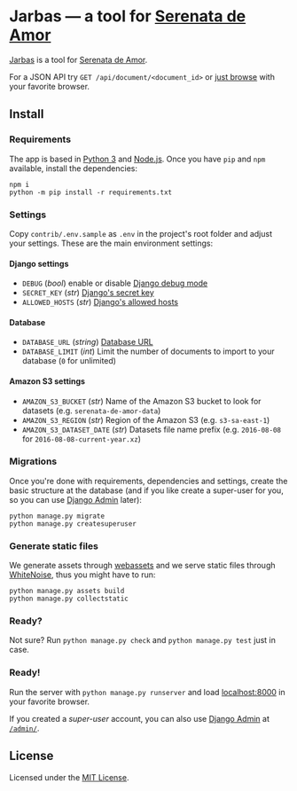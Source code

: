 # Jarbas — a tool for [Serenata de Amor](http://github.com/datasciencebr/serenata-de-amor)


[Jarbas](http://serenata-jarbas.herokuapp.com/) is a tool for [Serenata de Amor](http://github.com/datasciencebr/serenata-de-amor).

For a JSON API try `GET /api/document/<document_id>` or [just browse](http://serenata-jarbas.herokuapp.com/) with your favorite browser.

## Install

### Requirements

The app is based in [Python 3](http://python.org) and [Node.js](http://nodejs.org). Once you have `pip` and `npm` available, install the dependencies:

```console
npm i
python -m pip install -r requirements.txt
```

### Settings

Copy `contrib/.env.sample` as `.env` in the project's root folder and adjust your settings. These are the main environment settings:

#### Django settings

* `DEBUG` (_bool_) enable or disable [Django debug mode](https://docs.djangoproject.com/en/1.9/ref/settings/#debug)
* `SECRET_KEY` (_str_) [Django's secret key](https://docs.djangoproject.com/en/1.9/ref/settings/#std:setting-SECRET_KEY)
* `ALLOWED_HOSTS` (_str_) [Django's allowed hosts](https://docs.djangoproject.com/en/1.9/ref/settings/#allowed-hosts)

#### Database

* `DATABASE_URL` (_string_) [Database URL](https://github.com/kennethreitz/dj-database-url#url-schema)
* `DATABASE_LIMIT` (_int_) Limit the number of documents to import to your database (`0` for unlimited)

#### Amazon S3 settings

* `AMAZON_S3_BUCKET` (_str_) Name of the Amazon S3 bucket to look for datasets (e.g. `serenata-de-amor-data`)
* `AMAZON_S3_REGION` (_str_) Region of the Amazon S3 (e.g. `s3-sa-east-1`)
* `AMAZON_S3_DATASET_DATE` (_str_) Datasets file name prefix (e.g. `2016-08-08` for `2016-08-08-current-year.xz`)

### Migrations

Once you're done with requirements, dependencies and settings, create the basic structure at the database (and if you like create a super-user for you, so you can use [Django Admin](http://localhost:8000/admin) later):

```console
python manage.py migrate
python manage.py createsuperuser
```

### Generate static files

We generate assets through [webassets](http://webassets.readthedocs.io) and we serve static files through [WhiteNoise](http://whitenoise.evans.io), thus you might have to run:

```console
python manage.py assets build
python manage.py collectstatic
```

### Ready?

Not sure? Run `python manage.py check` and `python manage.py test` just in case.

### Ready!

Run the server with `python manage.py runserver` and load [localhost:8000](http://localhost:8000) in your favorite browser.

If you created a _super-user_ account, you can also use [Django Admin](https://docs.djangoproject.com/en/stable/ref/contrib/admin/) at [`/admin/`](http://localhost:8000/admin/).

## License

Licensed under the [MIT License](LICENSE).